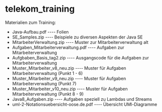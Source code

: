 # telekom_training

Materialien zum Training:
- Java-Aufbau.pdf ----     Folien
- SE_Samples.zip ----   Beispiele zu diversen Aspekten der Java SE
- MitarbeiterVerwaltung.zip ----  Muster zur Mitarbeiterverwaltung alt
- Aufgaben_Mitarbeiterverwaltung.pdf ----   Aufgaben zur Mitarbeiterverwaltung
- Aufgbaben_Basis_tag2.zip ----  Ausgangscode für die Aufgaben zur Mitarbeiterverwaltung
- Muster_Mitarbeiter_v8_neu.zip ----  Muster für Aufgaben Mitarbeiterverwaltung (Punkt 1 - 6)
- Muster_Mitarbeiter_v9_neu.zip ----  Muster für Aufgaben Mitarbeiterverwaltung (Punkt 7)
- Muster_Mitarbeiter_v10_neu.zip ---- Muster für Aufgaben Mitarbeiterverwaltung (Punkt 8 - 9)
- Java8_Aufgaben.zip ----   Aufgaben speziell zu Lambdas und Streams
- uml-2-Notationsuebersicht-oose.de.pdf ----  Übersicht UMl-Diagramme


